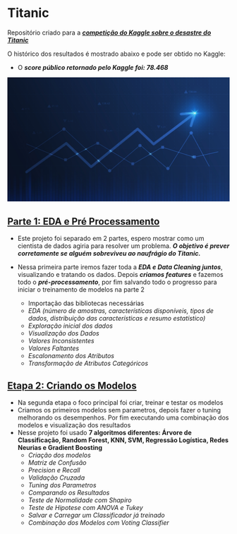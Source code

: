 # Titanic
Repositório criado para a ***[competição do Kaggle sobre o desastre do Titanic](https://www.kaggle.com/c/titanic)***

O histórico dos resultados é mostrado abaixo e pode ser obtido no Kaggle:

- O ***score público retornado pelo Kaggle foi: 78.468***

<img src="https://github.com/RodrigoNavarroNogueira/Titanic/blob/master/img/graph_chart_with_moving_up_arrow_stock_market_financial_investment_diagram_on_blue_background.jpg" />

## [Parte 1: EDA e Pré Processamento](https://github.com/RodrigoNavarroNogueira/Titanic/blob/master/titanic_1.ipynb)

- Este projeto foi separado em 2 partes, espero mostrar como um cientista de dados agiria para resolver um problema. ***O objetivo é prever corretamente se alguém sobreviveu ao naufrágio do Titanic.***
- Nessa primeira parte iremos fazer toda a ***EDA e Data Cleaning juntos***, visualizando e tratando os dados. Depois ***criamos features*** e fazemos todo o ***pré-processamento***, por fim salvando todo o progresso para iniciar o treinamento de modelos na parte 2

  - Importação das bibliotecas necessárias
  - *EDA (número de amostras, características disponíveis, tipos de dados, distribuição das características e resumo estatístico)*
  - *Exploração inicial dos dados*
  - *Visualização dos Dados*
  - *Valores Inconsistentes*
  - *Valores Faltantes*
  - *Escalonamento dos Atributos*
  - *Transformação de Atributos Categóricos*

## [Etapa 2: Criando os Modelos]()
- Na segunda etapa o foco principal foi criar, treinar e testar os modelos
- Criamos os primeiros modelos sem parametros, depois fazer o tuning melhorando os desempenhos. Por fim executando uma combinação dos modelos e visualização dos resultados
- Nesse projeto foi usado **7 algoritmos diferentes: Árvore de Classificação, Random Forest, KNN, SVM, Regressão Logística, Redes Neurias e Gradient Boosting**
  - *Criação dos modelos*
  - *Matriz de Confusão*
  - *Precision e Recall*
  - *Validação Cruzada*
  - *Tuning dos Parametros*
  - *Comparando os Resultados*
  - *Teste de Normalidade com Shapiro*
  - *Teste de Hipotese com ANOVA e Tukey*
  - *Salvar e Carregar um Classificador já treinado*
  - *Combinação dos Modelos com Voting Classifier*
